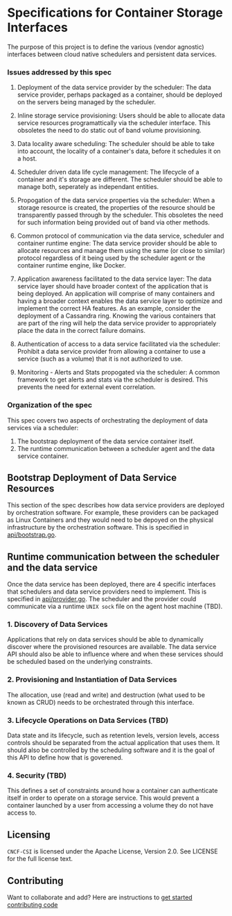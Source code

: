 # Specifications for Container Storage Interfaces

The purpose of this project is to define the various (vendor agnostic) interfaces between cloud native schedulers and persistent data services.

### Issues addressed by this spec
1. Deployment of the data service provider by the scheduler:  The data service provider, perhaps packaged as a container, should be deployed on the servers being managed by the scheduler.

2. Inline storage service provisioning: Users should be able to allocate data service resources programattically via the scheduler interface.  This obsoletes the need to do static out of band volume provisioning.

3. Data locality aware scheduling: The scheduler should be able to take into account, the locality of a container's data, before it schedules it on a host.

4. Scheduler driven data life cycle management: The lifecycle of a container and it's storage are different.  The scheduler should be able to manage both, seperately as independant entities.

5. Propogation of the data service properties via the scheduler: When a storage resource is created, the properties of the resource should be transparently passed through by the scheduler.  This obsoletes the need for such information being provided out of band via other methods.

6. Common protocol of communication via the data service, scheduler and container runtime engine:  The data service provider should be able to allocate resources and manage them using the same (or close to similar) protocol regardless of it being used by the scheduler agent or the container runtime engine, like Docker.

7. Application awareness facilitated to the data service layer: The data service layer should have broader context of the application that is being deployed.  An application will comprise of many containers and having a broader context enables the data service layer to optimize and implement the correct HA features.  As an example, consider the deployment of a Cassandra ring.  Knowing the various containers that are part of the ring will help the data service provider to appropriately place the data in the correct failure domains.

8. Authentication of access to a data service facilitated via the scheduler:  Prohibit a data service provider from allowing a container to use a service (such as a volume) that it is not authorized to use.

9. Monitoring - Alerts and Stats propogated via the scheduler:  A common framework to get alerts and stats via the scheduler is desired.  This prevents the need for external event correlation.


### Organization of the spec
This spec covers two aspects of orchestrating the deployment of data services via a scheduler:

1. The bootstrap deployment of the data service container itself.
2. The runtime communication between a scheduler agent and the data service container.

## Bootstrap Deployment of Data Service Resources
This section of the spec describes how data service providers are deployed by orchestration software.  For example, these providers can be packaged as Linux Containers and they would need to be depoyed on the physical infrastructure by the orchestration software.  This is specified in [api/bootstrap.go](api/bootstrap.go).

## Runtime communication between the scheduler and the data service
Once the data service has been deployed, there are 4 specific interfaces that schedulers and data service providers need to implement.  This is specified in [api/provider.go](api/provider.go).  The scheduler and the provider could communicate via a runtime `UNIX sock` file on the agent host machine (TBD).

### 1. Discovery of Data Services
Applications that rely on data services should be able to dynamically discover where the provisioned resources are available.  The data service API should also be able to influence where and when these services should be scheduled based on the underlying constraints.

### 2. Provisioning and Instantiation of Data Services
The allocation, use (read and write) and destruction (what used to be known as CRUD) needs to be orchestrated through this interface.

### 3. Lifecycle Operations on Data Services (TBD)
Data state and its lifecycle, such as retention levels, version levels, access controls should be separated from the actual application that uses them.  It should also be controlled by the scheduling software and it is the goal of this API to define how that is goverened.

### 4. Security (TBD)
This defines a set of constraints around how a container can authenticate itself in order to operate on a storage service.  This would prevent a container launched by a user from accessing a volume they do not have access to.  

## Licensing
`CNCF-CSI` is licensed under the Apache License, Version 2.0. See LICENSE for the full license text.

## Contributing
Want to collaborate and add? Here are instructions to [get started contributing code](contributing.md)
